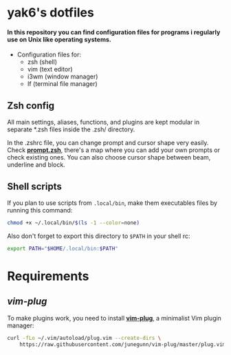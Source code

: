 # yak6's dotfiles

<h4>
  In this repository you can find configuration files for programs i regularly use on Unix like operating systems.
</h4>

- Configuration files for:
  - zsh (shell)
  - vim (text editor)
  - i3wm (window manager)
  - lf (terminal file manager)

## Zsh config

All main settings, aliases, functions, and plugins are kept modular in separate *.zsh files inside the .zsh/ directory.

In the .zshrc file, you can change prompt and cursor shape very easily. Check **[prompt.zsh](.zsh/prompt.zsh)**, there's a map where you can add your own prompts or check existing ones.
You can also choose cursor shape between beam, underline and block.

## Shell scripts

If you plan to use scripts from `.local/bin`, make them executables files by running this command:
```bash
chmod +x ~/.local/bin/$(ls -1 --color=none)
```

Also don't forget to export this directory to `$PATH` in your shell rc:
```bash
export PATH="$HOME/.local/bin:$PATH"
```
# Requirements 
## *vim-plug*
To make plugins work, you need to install **[vim-plug](https://github.com/junegunn/vim-plug)**, a minimalist Vim plugin manager:
```bash
curl -fLo ~/.vim/autoload/plug.vim --create-dirs \
    https://raw.githubusercontent.com/junegunn/vim-plug/master/plug.vim
```
